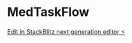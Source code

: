 # MedTaskFlow

[Edit in StackBlitz next generation editor ⚡️](https://stackblitz.com/~/github.com/MarouenAbdi/MedTaskFlow)